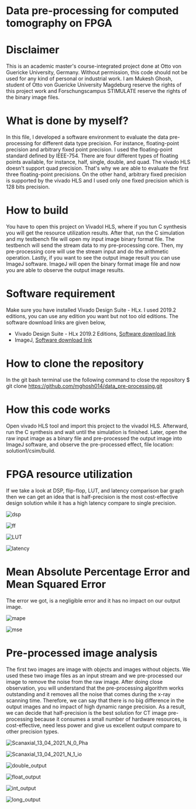# Data pre-processing for computed tomography on FPGA


# Disclaimer
This is an academic master's course-integrated project done at Otto von Guericke University, Germany. Without permission, this code should not be used for any kind of personal or industrial work. I am Mukesh Ghosh, student of Otto von Guericke University Magdeburg reserve the rights of this project work and Forschungscampus STIMULATE reserve the rights of the binary image files.

# What is done by myself?
In this file, I developed a software environment to evaluate the data pre-processing for different data type precision. For instance, floating-point precision and arbitrary fixed point precision. I used the floating-point standard defined by IEEE-754. There are four different types of floating points available, for instance, half, single, double, and quad. The vivado HLS doesn't support quad precision. That's why we are able to evaluate the first three floating-point precisions. On the other hand, arbitrary fixed precision is supported by the vivado HLS and I used only one fixed precision which is 128 bits precision.

# How to build
You have to open this project on Vivadol HLS, where if you tun C synthesis you will get the resource utilization results. After that, run the C simulation and my testbench file will open my input image binary format file. The testbench will send the stream data to my pre-processing core. Then, my pre-processing core will use the stream input and do the arithmetic operation. Lastly, if you want to see the output image result you can use ImageJ software. ImageJ will open the binary format image file and now you are able to observe the output image results.

# Software requirement
Make sure you have installed Vivado Design Suite - HLx. I used 2019.2 editions, you can use any edition you want but not too old editions. The software download links are given below,

* Vivado Design Suite - HLx 2019.2 Editions, [Software download link](https://www.xilinx.com/support/download/index.html/content/xilinx/en/downloadNav/vivado-design-tools/archive.html)
* ImageJ, [Software download link](https://imagej.nih.gov/ij/download.html)

# How to clone the repository
In the git bash terminal use the following command to close the repository
   $ git clone https://github.com/mghosh014/data_pre-processing.git
   

# How this code works
Open vivado HLS tool and import this project to the vivadol HLS. Afterward, run the C synthesis and wait until the simulation is finished. Later, open the raw input image as a binary file and pre-processed the output image into ImageJ software, and observe the pre-processed effect, file location: solution1/csim/build.

# FPGA resource utilization
If we take a look at DSP, flip-flop, LUT, and latency comparison bar graph then we can get an idea that is half-precision is the most cost-effective design solution while it has a high latency compare to single precision.

![dsp](https://user-images.githubusercontent.com/71605277/131260448-86809682-4587-4dd6-afbc-af253f8d2656.jpg)

![ff](https://user-images.githubusercontent.com/71605277/131260535-54c140b0-da89-4b85-a7a9-d2d100e13685.jpg)

![LUT](https://user-images.githubusercontent.com/71605277/131260684-35118264-5812-4744-b3b9-c494b6a9357f.jpg)

![latency](https://user-images.githubusercontent.com/71605277/131260682-7517f221-1866-4a8d-9f24-8ca22c017ebc.jpg)


# Mean Absolute Percentage Error and Mean Squared Error 
The error we got, is a negligible error and it has no impact on our output image.

![mape](https://user-images.githubusercontent.com/71605277/131260685-0640b8c6-5c7c-4b12-8edb-68dad5e07b55.jpg)

![mse](https://user-images.githubusercontent.com/71605277/131260686-b851638f-62ca-40ba-a8cd-2534c863551d.jpg)

# Pre-processed image analysis
The first two images are image with objects and images without objects. We used these two image files as an input stream and we pre-processed our image to remove the noise from the raw image. After doing close observation, you will understand that the pre-processing algorithm works outstanding and it removes all the noise that comes during the x-ray scanning time. Therefore, we can say that there is no big difference in the output images and no impact of high dynamic range precision. As a result, we can decide that half-precision is the best solution for CT image pre-processing because it consumes a small number of hardware resources, is cost-effective, need less power and give us excellent output compare to other precision types.


![Scanaxial_13_04_2021_N_0_Pha](https://user-images.githubusercontent.com/71605277/131261011-4b4e1067-b9ec-4dbf-b16d-0cf2efbb8f60.jpg)

![Scanaxial_13_04_2021_N_1_io](https://user-images.githubusercontent.com/71605277/131261012-9caa2e26-5cb6-4d7d-9212-d59575fb9082.jpg)

![double_output](https://user-images.githubusercontent.com/71605277/131261006-c024ea68-039a-4c8b-a028-000cc5ca22b0.jpg)

![float_output](https://user-images.githubusercontent.com/71605277/131261007-39aa8514-5d3c-4cac-9bb2-3900401c3d0c.jpg)

![int_output](https://user-images.githubusercontent.com/71605277/131261008-de54129c-d0b9-43ff-99b0-f8d311401a00.jpg)

![long_output](https://user-images.githubusercontent.com/71605277/131261009-692ceb2d-fc7b-4742-82ac-017c8f318b26.jpg)

